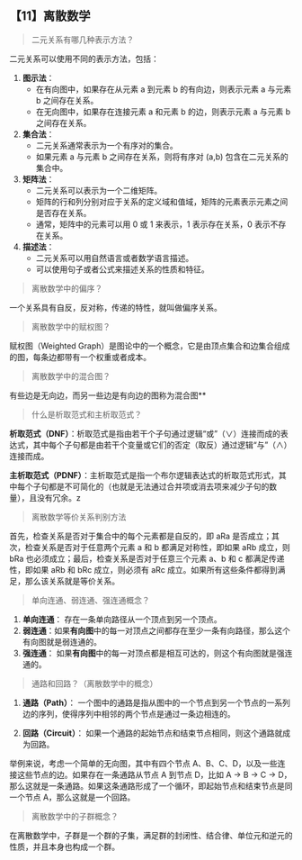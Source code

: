 ## 【11】离散数学

> 二元关系有哪几种表示方法？

二元关系可以使用不同的表示方法，包括：

1. **图示法**：
    - 在有向图中，如果存在从元素 a 到元素 b 的有向边，则表示元素 a 与元素 b 之间存在关系。
    - 在无向图中，如果存在连接元素 a 和元素 b 的边，则表示元素 a 与元素 b 之间存在关系。
2. **集合法**：
    - 二元关系通常表示为一个有序对的集合。
    - 如果元素 a 与元素 b 之间存在关系，则将有序对 (a,b) 包含在二元关系的集合中。
3. **矩阵法**：
    - 二元关系可以表示为一个二维矩阵。
    - 矩阵的行和列分别对应于关系的定义域和值域，矩阵的元素表示元素之间是否存在关系。
    - 通常，矩阵中的元素可以用 0 或 1 来表示，1 表示存在关系，0 表示不存在关系。
4. **描述法**：
    - 二元关系可以用自然语言或者数学语言描述。
    - 可以使用句子或者公式来描述关系的性质和特征。

> 离散数学中的偏序？

一个关系具有自反，反对称，传递的特性，就叫做偏序关系。

> 离散数学中的赋权图？

赋权图（Weighted Graph）是图论中的一个概念，它是由顶点集合和边集合组成的图，每条边都带有一个权重或者成本。

> 离散数学中的混合图？

有些边是无向边，而另一些边是有向边的图称为混合图**

> 什么是析取范式和主析取范式？

**析取范式（DNF）**：析取范式是指由若干个子句通过逻辑“或”（∨）连接而成的表达式，其中每个子句都是由若干个变量或它们的否定（取反）通过逻辑“与”（∧）连接而成。

**主析取范式（PDNF）**：主析取范式是指一个布尔逻辑表达式的析取范式形式，其中每个子句都是不可简化的（也就是无法通过合并项或消去项来减少子句的数量），且没有冗余。z

>离散数学等价关系判别方法

首先，检查关系是否对于集合中的每个元素都是自反的，即 aRa 是否成立；其次，检查关系是否对于任意两个元素 a 和 b 都满足对称性，即如果 aRb 成立，则 bRa 也必须成立；最后，检查关系是否对于任意三个元素 a、b 和 c 都满足传递性，即如果 aRb 和 bRc 成立，则必须有 aRc 成立。如果所有这些条件都得到满足，那么该关系就是等价关系。

> 单向连通、弱连通、强连通概念？

1. **单向连通**： 存在一条单向路径从一个顶点到另一个顶点。
2. **弱连通**：如果**有向图**中的每一对顶点之间都存在至少一条有向路径，那么这个有向图就是弱连通的。
3. **强连通**： 如果**有向图**中的每一对顶点都是相互可达的，则这个有向图就是强连通的。

> 通路和回路？（离散数学中的概念）

1. **通路（Path）**： 一个图中的通路是指从图中的一个节点到另一个节点的一系列边的序列，使得序列中相邻的两个节点是通过一条边相连的。

2. **回路（Circuit）**： 如果一个通路的起始节点和结束节点相同，则这个通路就成为回路。

举例来说，考虑一个简单的无向图，其中有四个节点 A、B、C、D，以及一些连接这些节点的边。如果存在一条通路从节点 A 到节点 D，比如 A -> B -> C -> D，那么这就是一条通路。如果这条通路形成了一个循环，即起始节点和结束节点是同一个节点 A，那么这就是一个回路。

> 离散数学中的子群概念？

在离散数学中，子群是一个群的子集，满足群的封闭性、结合律、单位元和逆元的性质，并且本身也构成一个群。

